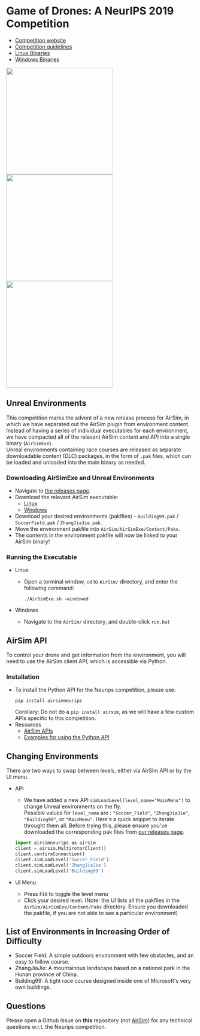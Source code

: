 # Game of Drones: A NeurIPS 2019 Competition
- [Competition website](https://www.microsoft.com/en-us/research/academic-program/game-of-drones-competition-at-neurips-2019/)
- [Competition guidelines](https://github.com/microsoft/AirSim-NeurIPS2019-Drone-Racing/blob/master/docs/competition_guidelines.md)
- [Linux Binaries](https://github.com/microsoft/AirSim-NeurIPS2019-Drone-Racing/releases/tag/v0.0-linux)
- [Windows Binaries](https://github.com/microsoft/AirSim-NeurIPS2019-Drone-Racing/releases/tag/v0.0-windows)

<img src="https://github.com/madratman/airsim_neurips_gifs/blob/master/imgs/neurips_b99_3_drones.gif?raw=true" width="285"> <img src="https://github.com/madratman/airsim_neurips_gifs/blob/master/imgs/neurips_soccer_field_8_drones.gif?raw=true" width="285"> <img src="https://github.com/madratman/airsim_neurips_gifs/blob/master/imgs/neurips_zhangjiajie_4_drones.gif?raw=true" width="285">

## Unreal Environments
This competition marks the advent of a new release process for AirSim, in which we have separated out the AirSim plugin from environment content. Instead of having a series of individual executables for each environment, we have compacted all of the relevant AirSim content and API into a single binary (`AirSimExe`).    
Unreal environments containing race courses are released as separate downloadable content (DLC) packages, in the form of `.pak` files, which can be loaded and unloaded into the main binary as needed.    

### Downloading AirSimExe and Unreal Environments 
- Navigate to [the releases page](https://github.com/microsoft/AirSim-NeurIPS2019-Drone-Racing/releases).
- Download the relevant AirSim executable:
	- [Linux](https://github.com/microsoft/AirSim-NeurIPS2019-Drone-Racing/releases/download/v0.0-linux/AirSim-Linux.tar.gz)
	- [Windows](https://github.com/microsoft/AirSim-NeurIPS2019-Drone-Racing/releases/download/v0.0-windows/AirSim-Windows.zip)
- Download your desired environments (pakfiles) - `Building99.pak` / ` SoccerField.pak` / `ZhangJiaJie.pak`.
- Move the environment pakfile into `AirSim/AirSimExe/Content/Paks`. 
- The contents in the environment pakfile will now be linked to your AirSim binary!

### Running the Executable

- Linux
	- Open a terminal window, `cd` to `AirSim/` directory, and enter the following command:
		```
		./AirSimExe.sh -windowed
		```

- Windows
	- Navigate to the `AirSim/` directory, and double-click `run.bat`


## AirSim API
To control your drone and get information from the environment, you will need to use the AirSim client API, which is accessible via Python. 

### Installation
- To install the Python API for the Neurips competition, please use:
	```
	pip install airsimneurips
	```
	Corollary: Do not do a `pip install airsim`, as we will have a few custom APIs specific to this competition. 
- Resources 
	- [AirSim APIs](https://microsoft.github.io/AirSim/docs/apis/)
	- [Examples for using the Python API](https://github.com/microsoft/AirSim/tree/master/PythonClient/multirotor)  	

## Changing Environments
There are two ways to swap between levels, either via AirSIm API or by the UI menu.
- API 
	- We have added a new API `simLoadLevel(level_name="MainMenu")` to change Unreal environments on the fly.   
	 Possible values for `level_name` are : `"Soccer_Field"`, `"ZhangJiaJie"`, `"Building99"`, or `"MainMenu"`. 
	Here's a quick snippet to iterate throught them all. Before trying this, please ensure you've downloaded the 	corresponding pak files from [our releases page](https://github.com/microsoft/AirSim-NeurIPS2019-Drone-Racing/releases). 

	```python
	import airsimneurips as airsim
	client = airsim.MultirotorClient()
	client.confirmConnection()
	client.simLoadLevel('Soccer_Field')	
	client.simLoadLevel('ZhangJiaJie')
	client.simLoadLevel('Building99')
	```
- UI Menu
	- Press `F10` to toggle the level menu
	- Click your desired level. (Note: the UI lists all the pakfiles in the `AirSim/AirSimExe/Content/Paks` directory. Ensure you downloaded the pakfile, if you are not able to see a particular environment)

## List of Environments in Increasing Order of Difficulty 
- Soccer Field: A simple outdoors environment with few obstacles, and an easy to follow course.
- ZhangJiaJie: A mountainous landscape based on a national park in the Hunan province of China.
- Building99: A tight race course designed inside one of Microsoft's very own buildings.

## Questions
Please open a Github Issue on **this** repository (not [AirSim](https://github.com/microsoft/AirSim)) for any technical questions w.r.t. the Neurips competition. 
